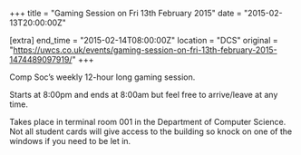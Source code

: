 +++
title = "Gaming Session on Fri 13th February 2015"
date = "2015-02-13T20:00:00Z"

[extra]
end_time = "2015-02-14T08:00:00Z"
location = "DCS"
original = "https://uwcs.co.uk/events/gaming-session-on-fri-13th-february-2015-1474489097919/"
+++

Comp Soc’s weekly 12-hour long gaming session.

Starts at 8:00pm and ends at 8:00am but feel free to arrive/leave at any time.

Takes place in terminal room 001 in the Department of Computer Science. Not all student cards will give access to the building so knock on one of the windows if you need to be let in.

